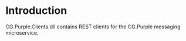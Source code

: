 # Introduction

CG.Purple.Clients.dll contains REST clients for the CG.Purple messaging microservice.







